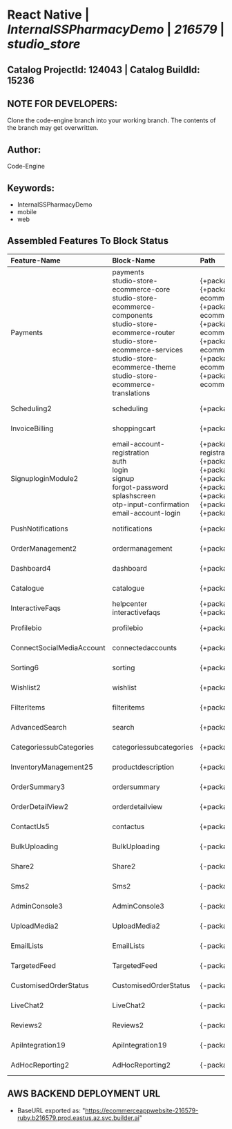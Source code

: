 # **React Native** | _**InternalSSPharmacyDemo**_ | _**216579**_ | _**studio_store**_

## **Catalog ProjectId: 124043** | **Catalog BuildId: 15236**

## NOTE FOR DEVELOPERS:
Clone the code-engine branch into your working branch. The contents of the branch may get overwritten.
## Author:
Code-Engine
## Keywords:
 - InternalSSPharmacyDemo
 - mobile
 - web
## Assembled Features To Block Status

| **Feature-Name**        | **Block-Name**        | **Path**  | **Status**  |
|:-------------|:-------------|:-------------|:-------------|
| Payments      | payments<br>studio-store-ecommerce-core<br>studio-store-ecommerce-components<br>studio-store-ecommerce-router<br>studio-store-ecommerce-services<br>studio-store-ecommerce-theme<br>studio-store-ecommerce-translations<br>      | {+packages/blocks/payments+}<br>{+packages/blocks/studio-store-ecommerce-core+}<br>{+packages/blocks/studio-store-ecommerce-components+}<br>{+packages/blocks/studio-store-ecommerce-router+}<br>{+packages/blocks/studio-store-ecommerce-services+}<br>{+packages/blocks/studio-store-ecommerce-theme+}<br>{+packages/blocks/studio-store-ecommerce-translations+}<br> | {+Non-Empty+} |
| Scheduling2      | scheduling<br>      | {+packages/blocks/scheduling+}<br> | {+Non-Empty+} |
| InvoiceBilling      | shoppingcart<br>      | {+packages/blocks/shoppingcart+}<br> | {+Non-Empty+} |
| SignuploginModule2      | email-account-registration<br>auth<br>login<br>signup<br>forgot-password<br>splashscreen<br>otp-input-confirmation<br>email-account-login<br>      | {+packages/blocks/email-account-registration+}<br>{+packages/blocks/auth+}<br>{+packages/blocks/login+}<br>{+packages/blocks/signup+}<br>{+packages/blocks/forgot-password+}<br>{+packages/blocks/splashscreen+}<br>{+packages/blocks/otp-input-confirmation+}<br>{+packages/blocks/email-account-login+}<br> | {+Non-Empty+} |
| PushNotifications      | notifications<br>      | {+packages/blocks/notifications+}<br> | {+Non-Empty+} |
| OrderManagement2      | ordermanagement<br>      | {+packages/blocks/ordermanagement+}<br> | {+Non-Empty+} |
| Dashboard4      | dashboard<br>      | {+packages/blocks/dashboard+}<br> | {+Non-Empty+} |
| Catalogue      | catalogue<br>      | {+packages/blocks/catalogue+}<br> | {+Non-Empty+} |
| InteractiveFaqs      | helpcenter<br>interactivefaqs<br>      | {+packages/blocks/helpcenter+}<br>{+packages/blocks/interactivefaqs+}<br> | {+Non-Empty+} |
| Profilebio      | profilebio<br>      | {+packages/blocks/profilebio+}<br> | {+Non-Empty+} |
| ConnectSocialMediaAccount      | connectedaccounts<br>      | {+packages/blocks/connectedaccounts+}<br> | {+Non-Empty+} |
| Sorting6      | sorting<br>      | {+packages/blocks/sorting+}<br> | {+Non-Empty+} |
| Wishlist2      | wishlist<br>      | {+packages/blocks/wishlist+}<br> | {+Non-Empty+} |
| FilterItems      | filteritems<br>      | {+packages/blocks/filteritems+}<br> | {+Non-Empty+} |
| AdvancedSearch      | search<br>      | {+packages/blocks/search+}<br> | {+Non-Empty+} |
| CategoriessubCategories      | categoriessubcategories<br>      | {+packages/blocks/categoriessubcategories+}<br> | {+Non-Empty+} |
| InventoryManagement25      | productdescription<br>      | {+packages/blocks/productdescription+}<br> | {+Non-Empty+} |
| OrderSummary3      | ordersummary<br>      | {+packages/blocks/ordersummary+}<br> | {+Non-Empty+} |
| OrderDetailView2      | orderdetailview<br>      | {+packages/blocks/orderdetailview+}<br> | {+Non-Empty+} |
| ContactUs5      | contactus<br>      | {+packages/blocks/contactus+}<br> | {+Non-Empty+} |
| BulkUploading      | BulkUploading      | {-packages/blocks/BulkUploading-} | {-Empty-} |
| Share2      | Share2      | {-packages/blocks/Share2-} | {-Empty-} |
| Sms2      | Sms2      | {-packages/blocks/Sms2-} | {-Empty-} |
| AdminConsole3      | AdminConsole3      | {-packages/blocks/AdminConsole3-} | {-Empty-} |
| UploadMedia2      | UploadMedia2      | {-packages/blocks/UploadMedia2-} | {-Empty-} |
| EmailLists      | EmailLists      | {-packages/blocks/EmailLists-} | {-Empty-} |
| TargetedFeed      | TargetedFeed      | {-packages/blocks/TargetedFeed-} | {-Empty-} |
| CustomisedOrderStatus      | CustomisedOrderStatus      | {-packages/blocks/CustomisedOrderStatus-} | {-Empty-} |
| LiveChat2      | LiveChat2      | {-packages/blocks/LiveChat2-} | {-Empty-} |
| Reviews2      | Reviews2      | {-packages/blocks/Reviews2-} | {-Empty-} |
| ApiIntegration19      | ApiIntegration19      | {-packages/blocks/ApiIntegration19-} | {-Empty-} |
| AdHocReporting2      | AdHocReporting2      | {-packages/blocks/AdHocReporting2-} | {-Empty-} |

## AWS BACKEND DEPLOYMENT URL
 - BaseURL exported as: "https://ecommerceappwebsite-216579-ruby.b216579.prod.eastus.az.svc.builder.ai"
